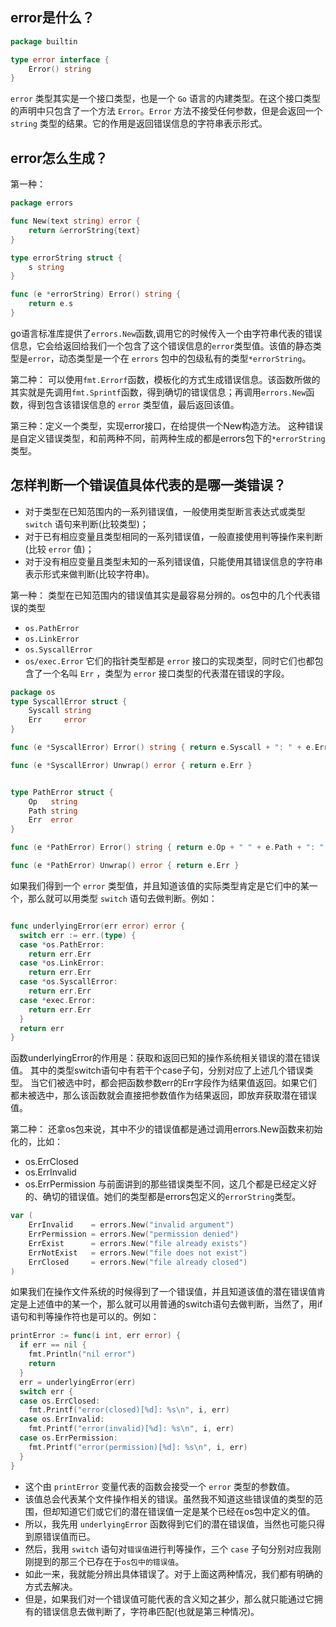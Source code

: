 ## error是什么？

```go
package builtin

type error interface {
	Error() string
}
```

`error` 类型其实是一个接口类型，也是一个 `Go` 语言的内建类型。在这个接口类型的声明中只包含了一个方法 `Error`。`Error` 方法不接受任何参数，但是会返回一个 `string` 类型的结果。它的作用是返回错误信息的字符串表示形式。

## error怎么生成？

第一种：

```go
package errors

func New(text string) error {
	return &errorString{text}
}

type errorString struct {
	s string
}

func (e *errorString) Error() string {
	return e.s
}
```

go语言标准库提供了`errors.New`函数,调用它的时候传入一个由字符串代表的错误信息，它会给返回给我们一个包含了这个错误信息的`error`类型值。该值的静态类型是`error`，动态类型是一个在 `errors` 包中的包级私有的类型`*errorString`。

第二种： 可以使用`fmt.Errorf`函数，模板化的方式生成错误信息。该函数所做的其实就是先调用`fmt.Sprintf`函数，得到确切的错误信息；再调用`errors.New`函数，得到包含该错误信息的 `error` 类型值，最后返回该值。

第三种：定义一个类型，实现error接口，在给提供一个New构造方法。
这种错误是自定义错误类型，和前两种不同，前两种生成的都是errors包下的`*errorString`类型。

## 怎样判断一个错误值具体代表的是哪一类错误？
- 对于类型在已知范围内的一系列错误值，一般使用类型断言表达式或类型 `switch` 语句来判断(比较类型)；
- 对于已有相应变量且类型相同的一系列错误值，一般直接使用判等操作来判断(比较 `error` 值)；
- 对于没有相应变量且类型未知的一系列错误值，只能使用其错误信息的字符串表示形式来做判断(比较字符串)。

第一种：
类型在已知范围内的错误值其实是最容易分辨的。os包中的几个代表错误的类型
- `os.PathError`
- `os.LinkError`
- `os.SyscallError`
- `os/exec.Error`
它们的指针类型都是 `error` 接口的实现类型，同时它们也都包含了一个名叫 `Err` ，类型为 `error` 接口类型的代表潜在错误的字段。
```go
package os
type SyscallError struct {
	Syscall string
	Err     error
}

func (e *SyscallError) Error() string { return e.Syscall + ": " + e.Err.Error() }

func (e *SyscallError) Unwrap() error { return e.Err }


type PathError struct {
	Op   string
	Path string
	Err  error
}

func (e *PathError) Error() string { return e.Op + " " + e.Path + ": " + e.Err.Error() }

func (e *PathError) Unwrap() error { return e.Err }
```
如果我们得到一个 `error` 类型值，并且知道该值的实际类型肯定是它们中的某一个，那么就可以用类型 `switch` 语句去做判断。例如：
```go

func underlyingError(err error) error {
  switch err := err.(type) {
  case *os.PathError:
    return err.Err
  case *os.LinkError:
    return err.Err
  case *os.SyscallError:
    return err.Err
  case *exec.Error:
    return err.Err
  }
  return err
}
```
函数underlyingError的作用是：获取和返回已知的操作系统相关错误的潜在错误值。 其中的类型switch语句中有若干个case子句，分别对应了上述几个错误类型。 当它们被选中时，都会把函数参数err的Err字段作为结果值返回。如果它们都未被选中，那么该函数就会直接把参数值作为结果返回，即放弃获取潜在错误值。

第二种：
还拿os包来说，其中不少的错误值都是通过调用errors.New函数来初始化的，比如：
- os.ErrClosed
- os.ErrInvalid
- os.ErrPermission
与前面讲到的那些错误类型不同，这几个都是已经定义好的、确切的错误值。她们的类型都是errors包定义的`errorString`类型。

```go
var (
    ErrInvalid    = errors.New("invalid argument")
    ErrPermission = errors.New("permission denied")
    ErrExist      = errors.New("file already exists")
    ErrNotExist   = errors.New("file does not exist")
    ErrClosed     = errors.New("file already closed")
)

```
如果我们在操作文件系统的时候得到了一个错误值，并且知道该值的潜在错误值肯定是上述值中的某一个，那么就可以用普通的switch语句去做判断，当然了，用if语句和判等操作符也是可以的。例如：
```go
printError := func(i int, err error) {
  if err == nil {
    fmt.Println("nil error")
    return
  }
  err = underlyingError(err)
  switch err {
  case os.ErrClosed:
    fmt.Printf("error(closed)[%d]: %s\n", i, err)
  case os.ErrInvalid:
    fmt.Printf("error(invalid)[%d]: %s\n", i, err)
  case os.ErrPermission:
    fmt.Printf("error(permission)[%d]: %s\n", i, err)
  }
}
```
- 这个由 `printError` 变量代表的函数会接受一个 `error` 类型的参数值。
- 该值总会代表某个文件操作相关的错误。虽然我不知道这些错误值的类型的范围，但却知道它们或它们的潜在错误值一定是某个已经在os包中定义的值。
- 所以，我先用 `underlyingError` 函数得到它们的潜在错误值，当然也可能只得到原错误值而已。
- 然后，我用 `switch` 语句对`错误值`进行判等操作，三个 `case` 子句分别对应我刚刚提到的那三个已存在于`os包中的错误值`。
- 如此一来，我就能分辨出具体错误了。对于上面这两种情况，我们都有明确的方式去解决。
- 但是，如果我们对一个错误值可能代表的含义知之甚少，那么就只能通过它拥有的错误信息去做判断了，字符串匹配(也就是第三种情况)。
